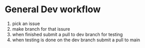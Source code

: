 # General Dev workflow
1. pick an issue
2. make branch for that issure
3. when finished submit a pull to dev branch for testing
4. when testing is done on the dev branch submit a pull to main
